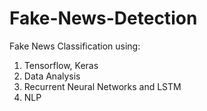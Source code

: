# Fake-News-Detection
Fake News Classification using:
1) Tensorflow, Keras
2) Data Analysis
3) Recurrent Neural Networks and LSTM
4) NLP
